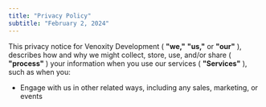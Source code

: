 ```yaml
---
title: "Privacy Policy"
subtitle: "February 2, 2024"
---
```


This privacy notice for Venoxity Development ( **"we,"** **"us,"** or **"our"** ), describes how and why we might collect, store, use, and/or share ( **"process"** ) your information when you use our services ( **"Services"** ), such as when you:
- Engage with us in other related ways, including any sales, marketing, or events
